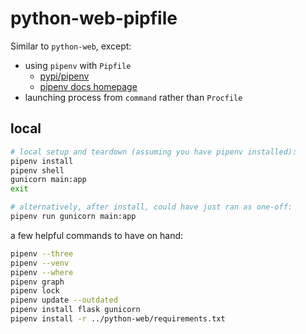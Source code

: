 # python-web-pipfile

Similar to `python-web`, except:

- using `pipenv` with `Pipfile`
  - [pypi/pipenv](https://pypi.org/project/pipenv/)
  - [pipenv docs homepage](https://pipenv.pypa.io/en/latest/)
- launching process from `command` rather than `Procfile`

## local

```sh
# local setup and teardown (assuming you have pipenv installed):
pipenv install
pipenv shell
gunicorn main:app
exit

# alternatively, after install, could have just ran as one-off:
pipenv run gunicorn main:app
```

a few helpful commands to have on hand:

```sh
pipenv --three
pipenv --venv
pipenv --where
pipenv graph
pipenv lock
pipenv update --outdated
pipenv install flask gunicorn
pipenv install -r ../python-web/requirements.txt
```
